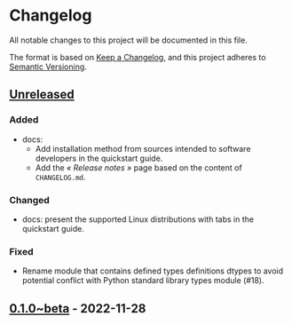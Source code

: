 # Changelog

All notable changes to this project will be documented in this file.

The format is based on [Keep a Changelog](https://keepachangelog.com/en/1.0.0/),
and this project adheres to
[Semantic Versioning](https://semver.org/spec/v2.0.0.html).

## [Unreleased]

### Added
- docs:
  - Add installation method from sources intended to software developers in the
    quickstart guide.
  - Add the _« Release notes »_ page based on the content of `CHANGELOG.md`.

### Changed
- docs: present the supported Linux distributions with tabs in the quickstart
  guide.

### Fixed
- Rename module that contains defined types definitions dtypes to avoid
  potential conflict with Python standard library types module (#18).

## [0.1.0~beta] - 2022-11-28

[unreleased]: https://github.com/rackslab/racksdb/compare/v0.1.0-beta...HEAD
[0.1.0~beta]: https://github.com/rackslab/racksdb/releases/tag/v0.1.0-beta
